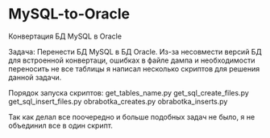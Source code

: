 # MySQL-to-Oracle
Конвертация БД MySQL в Oracle

Задача:
Перенести БД MySQL в БД Oracle.
Из-за несовмести версий БД для встроенной конвертаци, ошибках в файле дампа и необходимости переносить не все таблицы я написал несколько скриптов для решения данной задачи.

Порядок запуска скриптов:
  get_tables_name.py
  get_sql_create_files.py
  get_sql_insert_files.py
  obrabotka_creates.py
  obrabotka_inserts.py

Так как делал все поочередно и больше подобных задач не было, я не объединил все в один скрипт.
